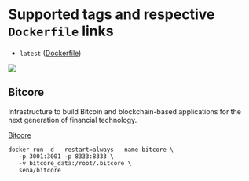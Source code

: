 # Supported tags and respective `Dockerfile` links
* `latest` ([Dockerfile])

[![](https://imagelayers.io/badge/sena/bitcore:latest.svg)](https://imagelayers.io/?images=sena/bitcore:latest 'Get your own badge on imagelayers.io')

## Bitcore
Infrastructure to build Bitcoin and blockchain-based applications for the next generation of financial technology.

[Bitcore]

```
docker run -d --restart=always --name bitcore \
   -p 3001:3001 -p 8333:8333 \
   -v bitcore_data:/root/.bitcore \
   sena/bitcore
```

[Dockerfile]: <https://github.com/jsribeiro/bitcore/blob/master/Dockerfile>
[Bitcore]: <https://github.com/bitpay/bitcore>
